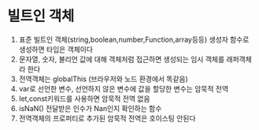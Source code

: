 # 빌트인 객체

1. 표준 빌트인 객체(string,boolean,number,Function,array등등) 생성자 함수로 생성하면 타입은 객체이다
2. 문자열, 숫자, 불리언 값에 대해 객체처럼 접근하면 생성되는 임시 객체를 래퍼객체라 한다
3. 전역객체는 globalThis (브라우저와 노드 환경에서 똑같음)
4. var로 선언한 변수, 선언하지 않은 변수에 값을 할당한 변수는 암묵적 전역
5. let,const키워드를 사용하면 암묵적 전역 없음
6. isNaN() 전달받은 인수가 Nan인지 확인하는 함수
7. 전역객체의 프로퍼티로 추가된 암묵적 전역은 호이스팅 안된다
